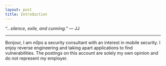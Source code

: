 ```yaml
---
layout: post
title: Introduction
---
```


*“...silence, exile, and cunning.”*
― JJ

-----

Bonjour, I am *n0ps* a security consultant with an interest in mobile security. I enjoy reverse engineering and taking apart applications to find vulnerabilities. The postings on this account are solely my own opinion and do not represent my employer.
